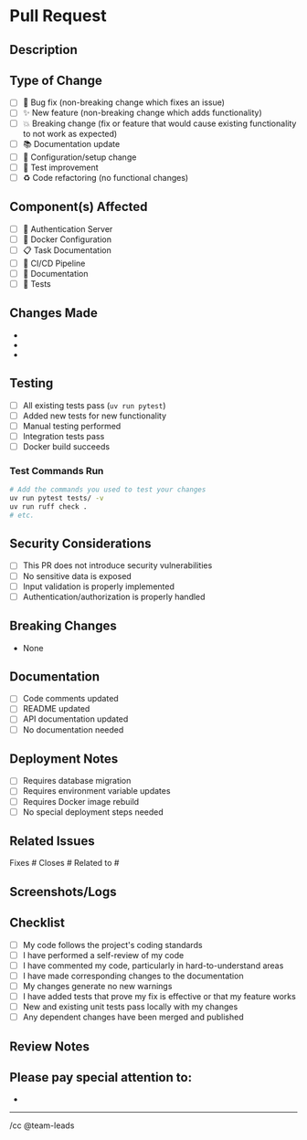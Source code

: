 # Pull Request

## Description
<!-- Provide a brief description of the changes in this PR -->

## Type of Change
<!-- Mark the relevant option with an "x" -->
- [ ] 🐛 Bug fix (non-breaking change which fixes an issue)
- [ ] ✨ New feature (non-breaking change which adds functionality)
- [ ] 💥 Breaking change (fix or feature that would cause existing functionality to not work as expected)
- [ ] 📚 Documentation update
- [ ] 🔧 Configuration/setup change
- [ ] 🧪 Test improvement
- [ ] ♻️ Code refactoring (no functional changes)

## Component(s) Affected
<!-- Mark all that apply -->
- [ ] 🔐 Authentication Server
- [ ] 🐳 Docker Configuration  
- [ ] 📋 Task Documentation
- [ ] 🔧 CI/CD Pipeline
- [ ] 📖 Documentation
- [ ] 🧪 Tests

## Changes Made
<!-- List the main changes made in this PR -->
- 
- 
- 

## Testing
<!-- Describe the tests you ran to verify your changes -->
- [ ] All existing tests pass (`uv run pytest`)
- [ ] Added new tests for new functionality
- [ ] Manual testing performed
- [ ] Integration tests pass
- [ ] Docker build succeeds

### Test Commands Run
```bash
# Add the commands you used to test your changes
uv run pytest tests/ -v
uv run ruff check .
# etc.
```

## Security Considerations
<!-- If this PR affects security, describe the considerations -->
- [ ] This PR does not introduce security vulnerabilities
- [ ] No sensitive data is exposed
- [ ] Input validation is properly implemented
- [ ] Authentication/authorization is properly handled

## Breaking Changes
<!-- If this is a breaking change, describe what breaks and how to migrate -->
- None

## Documentation
<!-- How is this change documented? -->
- [ ] Code comments updated
- [ ] README updated
- [ ] API documentation updated
- [ ] No documentation needed

## Deployment Notes
<!-- Any special considerations for deployment -->
- [ ] Requires database migration
- [ ] Requires environment variable updates
- [ ] Requires Docker image rebuild
- [ ] No special deployment steps needed

## Related Issues
<!-- Link to related issues -->
Fixes #
Closes #
Related to #

## Screenshots/Logs
<!-- If applicable, add screenshots or relevant logs -->

## Checklist
<!-- Mark completed items with an "x" -->
- [ ] My code follows the project's coding standards
- [ ] I have performed a self-review of my code
- [ ] I have commented my code, particularly in hard-to-understand areas
- [ ] I have made corresponding changes to the documentation
- [ ] My changes generate no new warnings
- [ ] I have added tests that prove my fix is effective or that my feature works
- [ ] New and existing unit tests pass locally with my changes
- [ ] Any dependent changes have been merged and published

## Review Notes
<!-- Any specific areas you'd like reviewers to focus on -->
Please pay special attention to:
- 
- 

---
<!-- 
For maintainers:
- Ensure all CI checks pass
- Verify code follows established patterns
- Check for potential security issues
- Validate test coverage
-->

/cc @team-leads